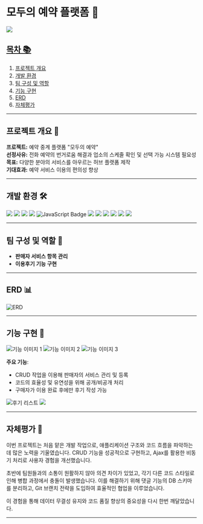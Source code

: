 # 모두의 예약 플랫폼 📅
<img src="https://capsule-render.vercel.app/api?type=waving&color=FFEDC9&height=170&section=header&text=RESERVATION&fontSize=40" />

<div>
<a href="https://github.com/SuHyeonMoon/team-project/blob/master/%EB%AA%A8%EB%91%90%EC%9D%98%EC%98%88%EC%95%BD_%EC%96%91%EC%9E%AC%ED%95%98_%EA%B9%80%ED%95%98%EA%B2%B8_%EC%98%A4%EA%B7%9C%EC%9B%90_%EB%AC%B8%EC%88%98%ED%98%84_%EC%B5%9C%EC%A2%85.pdf" />
</div>


## 목차 📚
1. [프로젝트 개요](#프로젝트-개요)
2. [개발 환경](#개발-환경)
3. [팀 구성 및 역할](#팀-구성-및-역할)
4. [기능 구현](#기능-구현)
5. [ERD](#erd)
6. [자체평가](#자체평가)

---

## 프로젝트 개요 🎯
**프로젝트:** 예약 중계 플랫폼 "모두의 예약"  
**선정사유:** 전화 예약의 번거로움 해결과 업소의 스케줄 확인 및 선택 가능 시스템 필요성  
**목표:** 다양한 분야의 서비스를 아우르는 허브 플랫폼 제작  
**기대효과:** 예약 서비스 이용의 편의성 향상  

---

## 개발 환경 🛠️
<div>
    <img src="https://img.shields.io/badge/java-007396?style=for-the-badge&logo=java&logoColor=white">
    <img src="https://img.shields.io/badge/html5-E34F26?style=for-the-badge&logo=html5&logoColor=white">
    <img src="https://img.shields.io/badge/css-1572B6?style=for-the-badge&logo=css3&logoColor=white">
    <img src="https://img.shields.io/badge/jquery-0769AD?style=for-the-badge&logo=jquery&logoColor=white">
    <img src="https://img.shields.io/badge/JavaScript-F7DF1E?style=for-the-badge&logo=JavaScript&logoColor=white" alt="JavaScript Badge" />
    <img src="https://img.shields.io/badge/spring-6DB33F?style=for-the-badge&logo=spring&logoColor=white">
    <img src="https://img.shields.io/badge/springboot-6DB33F?style=for-the-badge&logo=springboot&logoColor=white">
    <img src="https://img.shields.io/badge/oracle-F80000?style=for-the-badge&logo=oracle&logoColor=white">
    <img src="https://img.shields.io/badge/mysql-4479A1?style=for-the-badge&logo=mysql&logoColor=white">
    <img src="https://img.shields.io/badge/apache tomcat-F8DC75?style=for-the-badge&logo=apachetomcat&logoColor=white">
    <img src="https://img.shields.io/badge/github-181717?style=for-the-badge&logo=github&logoColor=white">
</div>

---

## 팀 구성 및 역할 👥
- **판매자 서비스 항목 관리**
- **이용후기 기능 구현**

---

## ERD 📊
<img src="https://github.com/user-attachments/assets/5cf38545-eec2-454f-9e09-c944ce9a690a" alt="ERD" />

---

## 기능 구현 🔧
<img src="https://github.com/user-attachments/assets/3e356fc7-6620-445f-bd59-7c7261469f63" alt="기능 이미지 1" />
<img src="https://github.com/user-attachments/assets/35498c78-d8f1-42b1-b70e-9f1dc5a4bbc9" alt="기능 이미지 2" />
<img src="https://github.com/user-attachments/assets/345aeeaf-9580-4353-9c7a-b636e816b5a6" alt="기능 이미지 3" />

**주요 기능**:
- CRUD 작업을 이용해 판매자의 서비스 관리 및 등록
- 코드의 효율성 및 유연성을 위해 공개/비공개 처리
- 구매자가 이용 완료 후에만 후기 작성 가능

<img src="https://github.com/user-attachments/assets/849b3527-6a87-4940-9b71-c7c17fded69a" alt="후기 리스트" />
<img  src="https://github.com/user-attachments/assets/f6172c7e-a3d3-476f-a6c7-3ed28aba84c5">


---

## 자체평가 📝
이번 프로젝트는 처음 맡은 개발 작업으로, 애플리케이션 구조와 코드 흐름을 파악하는 데 많은 노력을 기울였습니다. CRUD 기능을 성공적으로 구현하고, Ajax를 활용한 비동기 처리로 사용자 경험을 개선했습니다.

초반에 팀원들과의 소통이 원활하지 않아 의견 차이가 있었고, 각기 다른 코드 스타일로 인해 병합 과정에서 충돌이 발생했습니다. 이를 해결하기 위해 댓글 기능의 DB 스키마를 분리하고, Git 브랜치 전략을 도입하여 효율적인 협업을 이루었습니다.

이 경험을 통해 데이터 무결성 유지와 코드 품질 향상의 중요성을 다시 한번 깨달았습니다.

---

